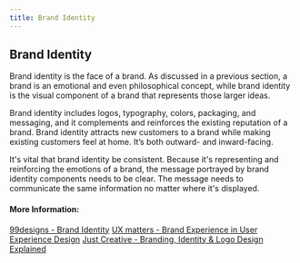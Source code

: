 ```yaml
---
title: Brand Identity
---
```

## Brand Identity

Brand identity is the face of a brand. As discussed in a previous section, a brand is an emotional and even philosophical concept, while brand identity is the visual component of a brand that represents those larger ideas.

Brand identity includes logos, typography, colors, packaging, and messaging, and it complements and reinforces the existing reputation of a brand. Brand identity attracts new customers to a brand while making existing customers feel at home. It’s both outward- and inward-facing.

It's vital that brand identity be consistent. Because it's representing and reinforcing the emotions of a brand, the message portrayed by brand identity components needs to be clear. The message needs to communicate the same information no matter where it's displayed.

#### More Information:

[99designs - Brand Identity](https://99designs.com/blog/tips/brand-identity/)
[UX matters - Brand Experience in User Experience Design](https://www.uxmatters.com/mt/archives/2006/07/brand-experience-in-user-experience-design.php)
[Just Creative - Branding, Identity & Logo Design Explained](http://justcreative.com/2010/04/06/branding-identity-logo-design-explained/)
